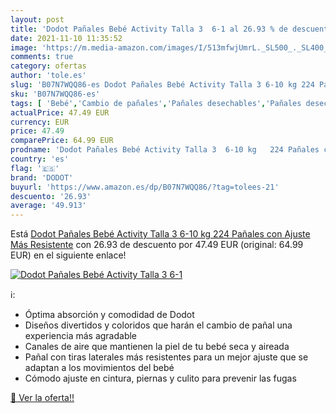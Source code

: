 ```yaml
---
layout: post
title: 'Dodot Pañales Bebé Activity Talla 3  6-1 al 26.93 % de descuento'
date: 2021-11-10 11:35:52
image: 'https://m.media-amazon.com/images/I/513mfwjUmrL._SL500_._SL400_.jpg'
comments: true
category: ofertas
author: 'tole.es'
slug: 'B07N7WQQ86-es Dodot Pañales Bebé Activity Talla 3 6-10 kg 224 Pañales...'
sku: 'B07N7WQQ86-es'
tags: [ 'Bebé','Cambio de pañales','Pañales desechables','Pañales desechables para bebés','Pañales para bebé','bebé','dodot','pañales', ]
actualPrice: 47.49 EUR
currency: EUR
price: 47.49
comparePrice: 64.99 EUR
prodname: 'Dodot Pañales Bebé Activity Talla 3  6-10 kg   224 Pañales con Ajuste Más Resistente'
country: 'es'
flag: '🇪🇸'
brand: 'DODOT'
buyurl: 'https://www.amazon.es/dp/B07N7WQQ86/?tag=tolees-21'
descuento: '26.93'
average: '49.913'
---
```


Está [Dodot Pañales Bebé Activity Talla 3  6-10 kg   224 Pañales con Ajuste Más Resistente](https://www.amazon.es/dp/B07N7WQQ86/?tag=tolees-21) con 26.93 de descuento por 47.49 EUR (original: 64.99 EUR) en el siguiente enlace!

[![Dodot Pañales Bebé Activity Talla 3  6-1](https://m.media-amazon.com/images/I/513mfwjUmrL._SL500_._SL400_.jpg)](https://www.amazon.es/dp/B07N7WQQ86/?tag=tolees-21)

ℹ️:

- Óptima absorción y comodidad de Dodot
- Diseños divertidos y coloridos que harán el cambio de pañal una experiencia más agradable
- Canales de aire que mantienen la piel de tu bebé seca y aireada
- Pañal con tiras laterales más resistentes para un mejor ajuste que se adaptan a los movimientos del bebé
- Cómodo ajuste en cintura, piernas y culito para prevenir las fugas

[🛒 Ver la oferta!!](https://www.amazon.es/dp/B07N7WQQ86/?tag=tolees-21)
